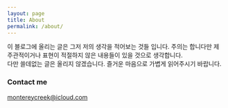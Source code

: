 ```yaml
---
layout: page
title: About
permalink: /about/
---
```

이 블로그에 올리는 글은 그저 저의 생각을 적어보는 것들 입니다.
주의는 합니다만 제 주관적이거나 표현이 적절하지 않은 내용들이 있을 것으로 생각합니다.  
다만 쓸데없는 글은 올리지 않겠습니다.
즐거운 마음으로 가볍게 읽어주시기 바랍니다.

### Contact me

[montereycreek@icloud.com](mailto:montereycreek@icloud.com)
